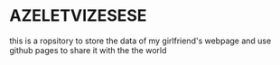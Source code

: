 # AZELETVIZESESE
this is a ropsitory to store the data of my girlfriend's webpage and use github pages to share it with the the world
